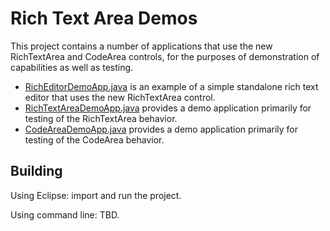 # Rich Text Area Demos

This project contains a number of applications that use the new RichTextArea and CodeArea controls,
for the purposes of demonstration of capabilities as well as testing.


- [RichEditorDemoApp.java](src/com/oracle/demo/rich/editor/RichEditorDemoApp.java)
  is an example of a simple standalone rich text editor that uses the new RichTextArea control.
- [RichTextAreaDemoApp.java](src/com/oracle/demo/rich/rta/RichTextAreaDemoApp.java)
  provides a demo application primarily for testing of the RichTextArea behavior.
- [CodeAreaDemoApp.java](src/com/oracle/demo/rich/codearea/CodeAreaDemoApp.java)
  provides a demo application primarily for testing of the CodeArea behavior.


## Building

Using Eclipse: import and run the project.

Using command line: TBD.